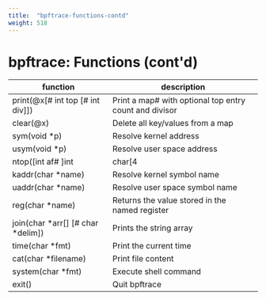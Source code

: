 ```yaml
---
title:  "bpftrace-functions-contd"
weight: 518
---
```


# bpftrace: Functions (cont'd)

| function                                 | description                                            |
|------------------------------------------|--------------------------------------------------------|
| print(@x[# int top [# int div]])         | Print a map# with optional top entry count and divisor |
| clear(@x)                                | Delete all key/values from a map                       |
| sym(void *p)                             | Resolve kernel address                                 |
| usym(void *p)                            | Resolve user space address                             |
| ntop([int af# ]int|char[4|16] addr)      | Resolve ip address                                     |
| kaddr(char *name)                        | Resolve kernel symbol name                             |
| uaddr(char *name)                        | Resolve user space symbol name                         |
| reg(char *name)                          | Returns the value stored in the named register         |
| join(char *arr[] [# char *delim])        | Prints the string array                                |
| time(char *fmt)                          | Print the current time                                 |
| cat(char *filename)                      | Print file content                                     |
| system(char *fmt)                        | Execute shell command                                  |
| exit()                                   | Quit bpftrace                                          |
